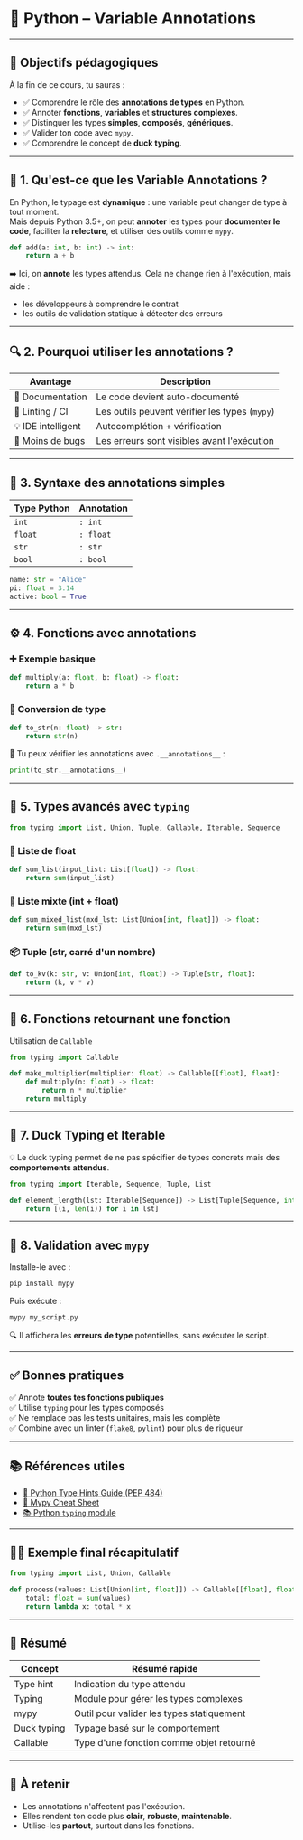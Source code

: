 
# 🐍 Python – Variable Annotations

---

## 🎯 Objectifs pédagogiques

À la fin de ce cours, tu sauras :

- ✅ Comprendre le rôle des **annotations de types** en Python.
- ✅ Annoter **fonctions**, **variables** et **structures complexes**.
- ✅ Distinguer les types **simples**, **composés**, **génériques**.
- ✅ Valider ton code avec `mypy`.
- ✅ Comprendre le concept de **duck typing**.

---

## 🧠 1. Qu'est-ce que les Variable Annotations ?

En Python, le typage est **dynamique** : une variable peut changer de type à tout moment.  
Mais depuis Python 3.5+, on peut **annoter** les types pour **documenter le code**, faciliter la **relecture**, et utiliser des outils comme `mypy`.

```python
def add(a: int, b: int) -> int:
    return a + b
```

➡️ Ici, on **annote** les types attendus. Cela ne change rien à l'exécution, mais aide :

- les développeurs à comprendre le contrat
- les outils de validation statique à détecter des erreurs

---

## 🔍 2. Pourquoi utiliser les annotations ?

| Avantage                  | Description |
|--------------------------|-------------|
| 📘 Documentation          | Le code devient auto-documenté |
| 🧪 Linting / CI           | Les outils peuvent vérifier les types (`mypy`) |
| 💡 IDE intelligent        | Autocomplétion + vérification |
| 🐞 Moins de bugs          | Les erreurs sont visibles avant l'exécution |

---

## 🧬 3. Syntaxe des annotations simples

| Type Python | Annotation |
|-------------|------------|
| `int`       | `: int`    |
| `float`     | `: float`  |
| `str`       | `: str`    |
| `bool`      | `: bool`   |

```python
name: str = "Alice"
pi: float = 3.14
active: bool = True
```

---

## ⚙️ 4. Fonctions avec annotations

### ➕ Exemple basique

```python
def multiply(a: float, b: float) -> float:
    return a * b
```

### 🔄 Conversion de type

```python
def to_str(n: float) -> str:
    return str(n)
```

📌 Tu peux vérifier les annotations avec `.__annotations__` :

```python
print(to_str.__annotations__)
```

---

## 🧰 5. Types avancés avec `typing`

```python
from typing import List, Union, Tuple, Callable, Iterable, Sequence
```

### 📜 Liste de float

```python
def sum_list(input_list: List[float]) -> float:
    return sum(input_list)
```

### 🔀 Liste mixte (int + float)

```python
def sum_mixed_list(mxd_lst: List[Union[int, float]]) -> float:
    return sum(mxd_lst)
```

### 📦 Tuple (str, carré d'un nombre)

```python
def to_kv(k: str, v: Union[int, float]) -> Tuple[str, float]:
    return (k, v * v)
```

---

## 🧪 6. Fonctions retournant une fonction

Utilisation de `Callable`

```python
from typing import Callable

def make_multiplier(multiplier: float) -> Callable[[float], float]:
    def multiply(n: float) -> float:
        return n * multiplier
    return multiply
```

---

## 🦆 7. Duck Typing et Iterable

💡 Le duck typing permet de ne pas spécifier de types concrets mais des **comportements attendus**.

```python
from typing import Iterable, Sequence, Tuple, List

def element_length(lst: Iterable[Sequence]) -> List[Tuple[Sequence, int]]:
    return [(i, len(i)) for i in lst]
```

---

## 🧪 8. Validation avec `mypy`

Installe-le avec :

```bash
pip install mypy
```

Puis exécute :

```bash
mypy my_script.py
```

🔍 Il affichera les **erreurs de type** potentielles, sans exécuter le script.

---

## ✅ Bonnes pratiques

✅ Annote **toutes tes fonctions publiques**  
✅ Utilise `typing` pour les types composés  
✅ Ne remplace pas les tests unitaires, mais les complète  
✅ Combine avec un linter (`flake8`, `pylint`) pour plus de rigueur

---

## 📚 Références utiles

- [📖 Python Type Hints Guide (PEP 484)](https://peps.python.org/pep-0484/)
- [📘 Mypy Cheat Sheet](https://mypy.readthedocs.io/en/stable/cheat_sheet_py3.html)
- [📚 Python `typing` module](https://docs.python.org/3/library/typing.html)

---

## 👨‍💻 Exemple final récapitulatif

```python
from typing import List, Union, Callable

def process(values: List[Union[int, float]]) -> Callable[[float], float]:
    total: float = sum(values)
    return lambda x: total * x
```

---

## 🚀 Résumé

| Concept | Résumé rapide |
|--------|----------------|
| Type hint | Indication du type attendu |
| Typing | Module pour gérer les types complexes |
| mypy | Outil pour valider les types statiquement |
| Duck typing | Typage basé sur le comportement |
| Callable | Type d'une fonction comme objet retourné |

---

## 🧠 À retenir

- Les annotations n'affectent pas l'exécution.
- Elles rendent ton code plus **clair**, **robuste**, **maintenable**.
- Utilise-les **partout**, surtout dans les fonctions.
